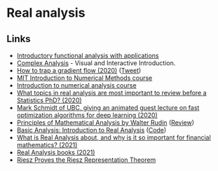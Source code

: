 # Real analysis

## Links

- [Introductory functional analysis with applications](http://www-personal.acfr.usyd.edu.au/spns/cdm/resources/Kreyszig%20-%20Introductory%20Functional%20Analysis%20with%20Applications.pdf)
- [Complex Analysis](https://complex-analysis.com/) - Visual and Interactive Introduction.
- [How to trap a gradient flow (2020)](https://www.youtube.com/watch?v=IFQNOxQLxTg) ([Tweet](https://twitter.com/SebastienBubeck/status/1230140379237769216))
- [MIT Introduction to Numerical Methods course](https://github.com/mitmath/18335)
- [Introduction to numerical analysis course](https://github.com/mitmath/18330)
- [What topics in real analysis are most important to review before a Statistics PhD? (2020)](https://www.reddit.com/r/statistics/comments/flmo8z/e_what_topics_in_real_analysis_are_most_important/)
- [Mark Schmidt of UBC, giving an animated guest lecture on fast optimization algorithms for deep learning (2020)](https://www.youtube.com/watch?v=nk4M-kYvaNU)
- [Principles of Mathematical Analysis by Walter Rudin](https://www.goodreads.com/book/show/292079.Principles_of_Mathematical_Analysis) ([Review](https://hampuswessman.se/2021/01/principles-of-mathematical-analysis/))
- [Basic Analysis: Introduction to Real Analysis](https://www.jirka.org/ra/) ([Code](https://github.com/jirilebl/ra))
- [What is Real Analysis about, and why is it so important for financial mathematics? (2021)](https://www.reddit.com/r/learnmath/comments/mqc7n3/what_is_real_analysis_about_and_why_is_it_so/)
- [Real Analysis books (2021)](https://www.reddit.com/r/learnmath/comments/nc7c1v/real_analysis_books_which_to_use/)
- [Riesz Proves the Riesz Representation Theorem](http://nonagon.org/ExLibris/riesz-proves-riesz-representation-theorem)
